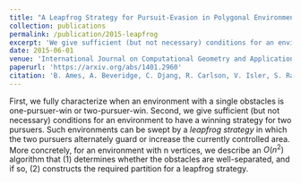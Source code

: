 ```yaml
---
title: "A Leapfrog Strategy for Pursuit-Evasion in Polygonal Environments"
collection: publications
permalink: /publication/2015-leapfrog
excerpt: 'We give sufficient (but not necessary) conditions for an environment to have a winning leapfrog strategy for two pursuers to catch an evader. We give an $O(n^2)$ algorithm that can construct a winning leapfrog strategy for some environments.'
date: 2015-06-01
venue: 'International Journal on Computational Geometry and Applications'
paperurl: 'https://arxiv.org/abs/1401.2960'
citation: 'B. Ames, A. Beveridge, C. Djang, R. Carlson, V. Isler, S. Ragain, M. Savage, A Leapfrog Strategy for Pursuit-Evasion in Polygonal Environments, International Journal on Computational Geometry and Applications, Vol. 25, No. 2, (2015) pp. 77-100.'
---
```



First, we fully characterize when an environment with a single obstacles is one-pursuer-win or two-pursuer-win. 
Second, we give sufficient (but not necessary) conditions for an environment to have a winning strategy for two pursuers. 
Such environments can be swept by a <i>leapfrog strategy</i> in which the two pursuers alternately guard or increase the currently controlled area.
More concretely, for an environment with n vertices, we describe an $O(n^2)$ algorithm that (1) determines whether the obstacles are well-separated, and if so, 
(2) constructs the required partition for a leapfrog strategy.
